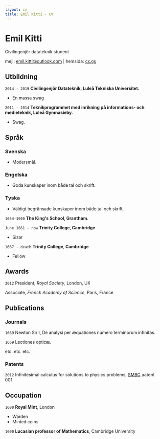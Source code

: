 ```yaml
---
layout: cv
title: Emil Kitti - CV
---
```

# Emil Kitti
Civilingenjör datateknik student

<div id="webaddress">
<span>mejl: <a href="mailto:emil.kitti@outlook.com">emil.kitti@outlook.com</a></span>
| <span>hemsida: <a href="http://cx.gs">cx.gs</a></span>
</div>

## Utbildning
 `2014 - 2019`
__Civilingenjör Datateknik, Luleå Tekniska Universitet.__
- En massa swag

 `2011 - 2014`
 __Teknikprogrammet med inrikning på informations- och medieteknik, Luleå Gymnasieby.__
 - Swag.
 
## Språk
### Svenska
- Modersmål.
### Engelska
- Goda kunskaper inom både tal och skrift.
### Tyska
- Väldigt begränsade kunskaper inom både tal och skrift.

`1654-1660`
__The King's School, Grantham.__

`June 1661 - now`
__Trinity College, Cambridge__

- Sizar

`1667 - death`
__Trinity College, Cambridge__

- Fellow



## Awards

`2012`
President, *Royal Society*, London, UK

Associate, *French Academy of Science*, Paris, France



## Publications

<!-- A list is also available [online](http://scholar.google.co.uk/citations?user=LTOTl0YAAAAJ) -->

### Journals

`1669`
Newton Sir I, De analysi per æquationes numero terminorum infinitas. 

`1669`
Lectiones opticæ.

etc. etc. etc.

### Patents

`2012`
Infinitesimal calculus for solutions to physics problems, [SMBC](http://www.techdirt.com/articles/20121011/09312820678/if-patents-had-been-around-time-newton.shtml) patent 001


## Occupation

`1600`
__Royal Mint__, London

- Warden
- Minted coins

`1600`
__Lucasian professor of Mathematics__, Cambridge University



<!-- ### Footer

Last updated: May 2013 -->


